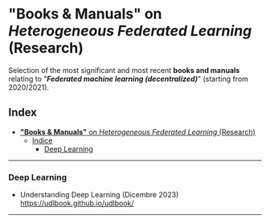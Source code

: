 # **"Books & Manuals"** on *Heterogeneous Federated Learning* (Research)
Selection of the most significant and most recent **books and manuals** relating to "_**Federated machine learning (decentralized)**_" (starting from 2020/2021).
 
## Index
- [**"Books \& Manuals"** on *Heterogeneous Federated Learning* (Research)](#books--manuals-on-heterogeneous-federated-learning-research)
  - [Indice](#indice)
    - [Deep Learning](#deep-learning)

 

-------------


###  Deep Learning    

* Understanding Deep Learning (Dicembre 2023)   
https://udlbook.github.io/udlbook/       


---------------------